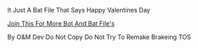 It Just A Bat File That Says Happy Valentines Day 

[Join This For More Bot And Bat File's](https://discord.gg/pQcB8v5QWJ)

By O&M Dev 
Do Not Copy 
Do Not Try To Remake Brakeing TOS
